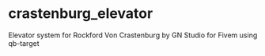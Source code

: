 # crastenburg_elevator
Elevator system for Rockford Von Crastenburg by GN Studio for Fivem using qb-target
